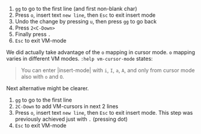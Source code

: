 1. `gg` to go to the first line (and first non-blank char)
2. Press `o`, insert text `new line`, then `Esc` to exit insert mode
3. Undo the change by pressing `u`, then press `gg` to go back
4. Press `2<C-Down>`
5. Finally press `.`
6. `Esc` to exit VM-mode

We did actually take advantage of the `o` mapping in cursor mode.
`o` mapping varies in different VM modes. `:help vm-cursor-mode` states:

> You can enter |insert-mode| with `i`, `I`, `a`, `A`, and only from cursor mode also with `o` and `O`.

Next alternative might be clearer.

1. `gg` to go to the first line
2. `2C-Down` to add VM-cursors in next 2 lines
3. Press `o`, insert text `new line`, then `Esc` to exit insert mode. This step was previously achieved just with `.` (pressing dot)
4. `Esc` to exit VM-mode

